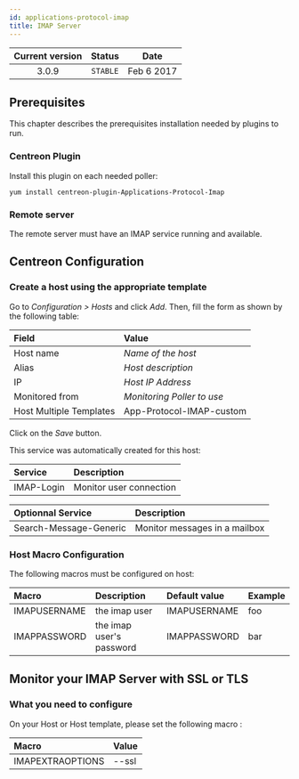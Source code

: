 ```yaml
---
id: applications-protocol-imap
title: IMAP Server
---
```


| Current version | Status | Date |
| :-: | :-: | :-: |
| 3.0.9 | `STABLE` | Feb  6 2017 |

## Prerequisites

This chapter describes the prerequisites installation needed by plugins to run.

### Centreon Plugin

Install this plugin on each needed poller:

``` shell
yum install centreon-plugin-Applications-Protocol-Imap
```

### Remote server

The remote server must have an IMAP service running and available.

## Centreon Configuration

### Create a host using the appropriate template

Go to *Configuration \> Hosts* and click *Add*. Then, fill the form as shown by
the following table:

| Field                                   | Value                      |
| :-------------------------------------- | :------------------------- |
| Host name                               | *Name of the host*         |
| Alias                                   | *Host description*         |
| IP                                      | *Host IP Address*          |
| Monitored from                          | *Monitoring Poller to use* |
| Host Multiple Templates                 | App-Protocol-IMAP-custom   |

Click on the *Save* button.

This service was automatically created for this host:

| Service    | Description             |
| :--------- | :---------------------- |
| IMAP-Login | Monitor user connection |

| Optionnal Service      | Description                   |
| :--------------------- | :---------------------------- |
| Search-Message-Generic | Monitor messages in a mailbox |

### Host Macro Configuration

The following macros must be configured on host:

| Macro        | Description              | Default value | Example |
| :----------- | :----------------------- | :------------ | :------ |
| IMAPUSERNAME | the imap user            | IMAPUSERNAME  | foo     |
| IMAPPASSWORD | the imap user's password | IMAPPASSWORD  | bar     |

## Monitor your IMAP Server with SSL or TLS

### What you need to configure

On your Host or Host template, please set the following macro :

| Macro            | Value  |
| :--------------- | :----- |
| IMAPEXTRAOPTIONS | \--ssl |

